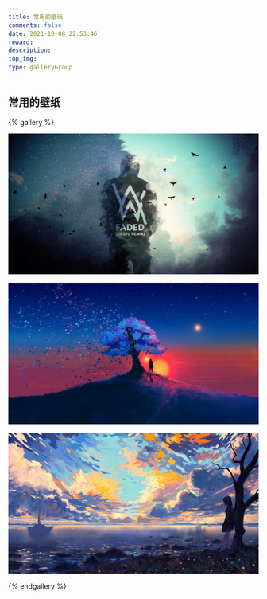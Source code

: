 ```yaml
---
title: 常用的壁纸
comments: false
date: 2021-10-08 22:53:46
reward:
description:
top_img:
type: galleryGroup
---
```

<style>
.page-title {
    display: none;
  }
</style>
## 常用的壁纸

{% gallery %}

![faded](../../img/wallpaper/faded.jpg)

![Boy Standing under Tree at Sunset](../../img/wallpaper/tree.jpg)

![sunshine](../../img/wallpaper/sunshine.jpg)

{% endgallery %}

